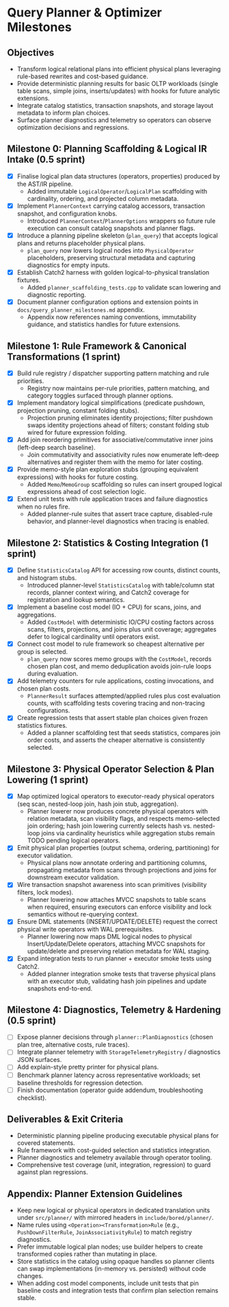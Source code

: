 # Query Planner & Optimizer Milestones

## Objectives
- Transform logical relational plans into efficient physical plans leveraging rule-based rewrites and cost-based guidance.
- Provide deterministic planning results for basic OLTP workloads (single table scans, simple joins, inserts/updates) with hooks for future analytic extensions.
- Integrate catalog statistics, transaction snapshots, and storage layout metadata to inform plan choices.
- Surface planner diagnostics and telemetry so operators can observe optimization decisions and regressions.

## Milestone 0: Planning Scaffolding & Logical IR Intake (0.5 sprint)
- [x] Finalise logical plan data structures (operators, properties) produced by the AST/IR pipeline.
	- Added immutable `LogicalOperator`/`LogicalPlan` scaffolding with cardinality, ordering, and projected column metadata.
- [x] Implement `PlannerContext` carrying catalog accessors, transaction snapshot, and configuration knobs.
	- Introduced `PlannerContext`/`PlannerOptions` wrappers so future rule execution can consult catalog snapshots and planner flags.
- [x] Introduce a planning pipeline skeleton (`plan_query`) that accepts logical plans and returns placeholder physical plans.
	- `plan_query` now lowers logical nodes into `PhysicalOperator` placeholders, preserving structural metadata and capturing diagnostics for empty inputs.
- [x] Establish Catch2 harness with golden logical-to-physical translation fixtures.
	- Added `planner_scaffolding_tests.cpp` to validate scan lowering and diagnostic reporting.
- [x] Document planner configuration options and extension points in `docs/query_planner_milestones.md` appendix.
	- Appendix now references naming conventions, immutability guidance, and statistics handles for future extensions.

## Milestone 1: Rule Framework & Canonical Transformations (1 sprint)
- [x] Build rule registry / dispatcher supporting pattern matching and rule priorities.
	- Registry now maintains per-rule priorities, pattern matching, and category toggles surfaced through planner options.
- [x] Implement mandatory logical simplifications (predicate pushdown, projection pruning, constant folding stubs).
	- Projection pruning eliminates identity projections; filter pushdown swaps identity projections ahead of filters; constant folding stub wired for future expression folding.
- [x] Add join reordering primitives for associative/commutative inner joins (left-deep search baseline).
	- Join commutativity and associativity rules now enumerate left-deep alternatives and register them with the memo for later costing.
- [x] Provide memo-style plan exploration stubs (grouping equivalent expressions) with hooks for future costing.
	- Added `Memo`/`MemoGroup` scaffolding so rules can insert grouped logical expressions ahead of cost selection logic.
- [x] Extend unit tests with rule application traces and failure diagnostics when no rules fire.
	- Added planner-rule suites that assert trace capture, disabled-rule behavior, and planner-level diagnostics when tracing is enabled.

## Milestone 2: Statistics & Costing Integration (1 sprint)
- [x] Define `StatisticsCatalog` API for accessing row counts, distinct counts, and histogram stubs.
	- Introduced planner-level `StatisticsCatalog` with table/column stat records, planner context wiring, and Catch2 coverage for registration and lookup semantics.
- [x] Implement a baseline cost model (IO + CPU) for scans, joins, and aggregations.
	- Added `CostModel` with deterministic IO/CPU costing factors across scans, filters, projections, and joins plus unit coverage; aggregates defer to logical cardinality until operators exist.
- [x] Connect cost model to rule framework so cheapest alternative per group is selected.
	- `plan_query` now scores memo groups with the `CostModel`, records chosen plan cost, and memo deduplication avoids join-rule loops during evaluation.
- [x] Add telemetry counters for rule applications, costing invocations, and chosen plan costs.
	- `PlannerResult` surfaces attempted/applied rules plus cost evaluation counts, with scaffolding tests covering tracing and non-tracing configurations.
- [x] Create regression tests that assert stable plan choices given frozen statistics fixtures.
	- Added a planner scaffolding test that seeds statistics, compares join order costs, and asserts the cheaper alternative is consistently selected.

## Milestone 3: Physical Operator Selection & Plan Lowering (1 sprint)
- [x] Map optimized logical operators to executor-ready physical operators (seq scan, nested-loop join, hash join stub, aggregation).
	- Planner lowerer now produces concrete physical operators with relation metadata, scan visibility flags, and respects memo-selected join ordering; hash join lowering currently selects hash vs. nested-loop joins via cardinality heuristics while aggregation stubs remain TODO pending logical operators.
- [x] Emit physical plan properties (output schema, ordering, partitioning) for executor validation.
	- Physical plans now annotate ordering and partitioning columns, propagating metadata from scans through projections and joins for downstream executor validation.
- [x] Wire transaction snapshot awareness into scan primitives (visibility filters, lock modes).
	- Planner lowering now attaches MVCC snapshots to table scans when required, ensuring executors can enforce visibility and lock semantics without re-querying context.
- [x] Ensure DML statements (INSERT/UPDATE/DELETE) request the correct physical write operators with WAL prerequisites.
	- Planner lowering now maps DML logical nodes to physical Insert/Update/Delete operators, attaching MVCC snapshots for update/delete and preserving relation metadata for WAL staging.
- [x] Expand integration tests to run planner + executor smoke tests using Catch2.
	- Added planner integration smoke tests that traverse physical plans with an executor stub, validating hash join pipelines and update snapshots end-to-end.

## Milestone 4: Diagnostics, Telemetry & Hardening (0.5 sprint)
- [ ] Expose planner decisions through `planner::PlanDiagnostics` (chosen plan tree, alternative costs, rule traces).
- [ ] Integrate planner telemetry with `StorageTelemetryRegistry` / diagnostics JSON surfaces.
- [ ] Add explain-style pretty printer for physical plans.
- [ ] Benchmark planner latency across representative workloads; set baseline thresholds for regression detection.
- [ ] Finish documentation (operator guide addendum, troubleshooting checklist).

## Deliverables & Exit Criteria
- Deterministic planning pipeline producing executable physical plans for covered statements.
- Rule framework with cost-guided selection and statistics integration.
- Planner diagnostics and telemetry available through operator tooling.
- Comprehensive test coverage (unit, integration, regression) to guard against plan regressions.

## Appendix: Planner Extension Guidelines
- Keep new logical or physical operators in dedicated translation units under `src/planner/` with mirrored headers in `include/bored/planner/`.
- Name rules using `<Operation><Transformation>Rule` (e.g., `PushDownFilterRule`, `JoinAssociativityRule`) to match registry diagnostics.
- Prefer immutable logical plan nodes; use builder helpers to create transformed copies rather than mutating in place.
- Store statistics in the catalog using opaque handles so planner clients can swap implementations (in-memory vs. persisted) without code changes.
- When adding cost model components, include unit tests that pin baseline costs and integration tests that confirm plan selection remains stable.
